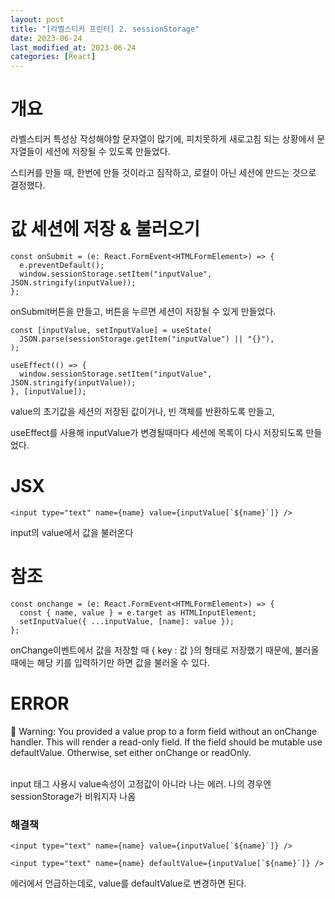 ```yaml
---
layout: post
title: "[라벨스티커 프린터] 2. sessionStorage"
date: 2023-06-24
last_modified_at: 2023-06-24
categories: [React]
---
```


# 개요

라벨스티커 특성상 작성해야할 문자열이 많기에, 피치못하게 새로고침 되는 상황에서 문자열들이 세션에 저장될 수 있도록 만들었다.

스티커를 만들 때, 한번에 만들 것이라고 짐작하고, 로컬이 아닌 세션에 만드는 것으로 결정했다.

# 값 세션에 저장 & 불러오기

```tsx
const onSubmit = (e: React.FormEvent<HTMLFormElement>) => {
  e.preventDefault();
  window.sessionStorage.setItem("inputValue", JSON.stringify(inputValue));
};
```

onSubmit버튼을 만들고, 버튼을 누르면 세션이 저장될 수 있게 만들었다.

```tsx
const [inputValue, setInputValue] = useState(
  JSON.parse(sessionStorage.getItem("inputValue") || "{}"),
);

useEffect(() => {
  window.sessionStorage.setItem("inputValue", JSON.stringify(inputValue));
}, [inputValue]);
```

value의 초기값을 세션의 저장된 값이거나, 빈 객체를 반환하도록 만들고,

useEffect를 사용해 inputValue가 변경될때마다 세션에 목록이 다시 저장되도록 만들었다.

# JSX

```tsx
<input type="text" name={name} value={inputValue[`${name}`]} />
```

input의 value에서 값을 불러온다

# 참조

```tsx
const onchange = (e: React.FormEvent<HTMLFormElement>) => {
  const { name, value } = e.target as HTMLInputElement;
  setInputValue({ ...inputValue, [name]: value });
};
```

onChange이벤트에서 값을 저장할 때 { key : 값 }의 형태로 저장했기 때문에, 불러올 때에는 해당 키를 입력하기만 하면 값을 불러올 수 있다.

# ERROR

<aside>
📌 Warning: You provided a value prop to a form field without an onChange handler. This will render a read-only field. If the field should be mutable use defaultValue. Otherwise, set either onChange or readOnly.

</aside>

<br>

input 태그 사용시 value속성이 고정값이 아니라 나는 에러. 나의 경우엔 sessionStorage가 비워지자 나옴

### 해결책

```tsx
<input type="text" name={name} value={inputValue[`${name}`]} />
```

```tsx
<input type="text" name={name} defaultValue={inputValue[`${name}`]} />
```

에러에서 언급하는데로, value를 defaultValue로 변경하면 된다.
